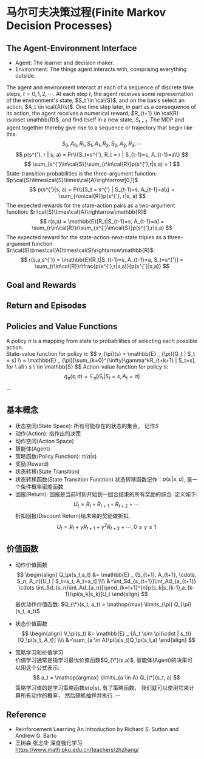 # 马尔可夫决策过程(Finite Markov Decision Processes)

## The Agent-Environment Interface
* Agent: The learner and decision maker.
* Environment: The things agent interacts with, comprising everything outside.

The agent and environment interact at each of a sequence of discrete time steps, $t = 0, 1, 2, \cdots$. At each step $t$, the agent receives some representation of the environment's state, $S_t \in \cal{S}$, and on the basis select an action, $A_t \in \cal{A}(s)$. One time step later, in part as a consequence of its action, the agent receives a numerical reward, $R_{t+1} \in \cal{R} \subset \mathbb{R}$, and find itself in a new state, $S_{t+1}$. The MDP and agent together thereby give rise to a sequence or trajectory that begin like this:
$$
S_0, A_0, R_1, S_1, A_1, R_2, S_2, A_2, R_3, \cdots
$$
$$
p(s^{'}, r | s, a) =  Pr\\{S_t=s^{'}, R_t = r | S_{t-1}=s, A_{t-1}=a\\}
$$
$$
\sum_{s^{'}\in\cal{S}}\sum_{r\in\cal{R}}p(s^{'},r|s,a) = 1
$$
State-transition probabilities is the three-argument function: $p:\cal{S}\times\cal{S}\times\cal{A}\rightarrow[0,1]$
$$
p(s^{'}|s, a) = Pr\\{S_t = s^{'} | S_{t-1}=s, A_{t-1}=a\\} = \sum_{r\in\cal{R}}p(s^{'}, r|s, a)
$$
The expected rewards for the state-action pairs as a two-argument function: $r:\cal{S}\times\cal{A}\rightarrow\mathbb{R}$
$$
r(s,a) = \mathbb{E}[R_t|S_{t-1}=s, A_{t-1}=a] = \sum_{r\in\cal{R}}r\sum_{s^{'}\in\cal{S}}p(s^{'},r|s,a)
$$
The expected reward for the state-action-next-state triples as a three-argument function: $r:\cal(S)\times\cal(A)\times\cal(S)\rightarrow\mathbb{R}$:
$$
r(s,a,s^{'}) = \mathbb{E}[R_t|S_{t-1}=s, A_{t-1}=a, S_t=s^{'}] = \sum_{r\in\cal{R}}r\frac{p(s^{'},r|s,a)}{p(s^{'}|s,a)}
$$

## Goal and Rewards

## Return and Episodes

## Policies and Value Functions
A policy $\pi$ is a mapping from state to probabilities of selecting each possible action.  
State-value function for policy $\pi$:
$$
v_{\pi}(s) = \mathbb{E} _ \{\pi}[G_t | S_t = s] \\\\
= \mathbb{E} _ {\pi}[\sum_{k=0}^{\infty}\gamma^kR_{t+k+1} | S_t=s],  for \ all \ s \ \in \mathbb{S}
$$
Action-value function for policy $\pi$:
$$
q_{\pi}(s, a) = \mathbb{E} _ {\pi}[G_t | S_t=s, A_t=a]
$$



···
## 基本概念

* 状态空间(State Space): 所有可能存在的状态的集合， 记作$S$
* 动作(Action): 指作出的决策
* 动作空间(Action Space)
* 智能体(Agent)
* 策略函数(Policy Function): $\pi (a|s)$
* 奖励(Reward)
* 状态转移(State Transition)
* 状态转移函数(State Transition Function)
状态转移函数记作：$p(s^{'}|s, a)$, 是一个条件概率密度函数.
* 回报(Return): 回报是当前时刻开始到一回合结束的所有奖励的综合. 定义如下:
$$
U_t = R_t + R_{t+1} + R_{t+2} + \cdots
$$
折扣回报(Discount Return)给未来的奖励做折扣,
$$
U_t = R_t + \gamma R_{t+1} + \gamma^2 R_{t+2} + \cdots,  0 \leq \gamma \leq 1
$$

## 价值函数
* 动作价值函数
$$
\begin{align}
Q_\pi(s_t,a_t) &= \mathbb{E} _ {S_{t+1}, A_{t+1}, \cdots, S_n, A_n}[U_t | S_t=s_t, A_t=a_t] \\\\
&=\int_Sd_{s_{t+1}}\int_Ad_{a_{t+1}} \cdots \int_Sd_{s_n}\int_Ad_{a_n}[\prod_{k=t+1}^{n}p(s_k|s_{k-1},a_{k-1})\pi(a_k|s_k)]U_t
\end{align}
$$
最优动作价值函数: $Q_{\*}(s_t, a_t) = \mathop{max} \limits_{\pi} Q_{\pi}(s_t, a_t)$

* 状态价值函数
$$
\begin{align}
V_\pi(s_t) &= \mathbb{E} _ {A_t \sim \pi(\cdot | s_t)}[Q_\pi(s_t, A_t)] \\\\
&=\sum_{a \in A}\pi(a|s_t)Q_\pi(s_t,a)
\end{align}
$$

* 策略学习和价值学习   
价值学习通常是指学习最优价值函数$Q_{\*}(s,a)$, 智能体(Agent)的决策可以用这个公式表示:
$$
a_t = \mathop{argmax} \limits_{a \in A} Q_{\*}(s_t, a)
$$
策略学习值的是学习策略函数$\pi(a|s)$, 有了策略函数， 我们就可以使用它来计算所有动作的概率， 然后随机抽样并执行.
···

## Reference
* Reinforcement Learning An Introduction by Richard S. Sutton and Andrew G. Barto
* 王树森 张志华 深度强化学习 https://www.math.pku.edu.cn/teachers/zhzhang/
